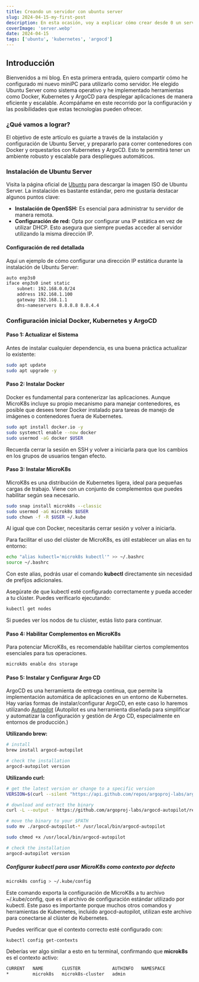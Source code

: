 ```yaml
---
title: Creando un servidor con ubuntu server
slug: 2024-04-15-my-first-post
description: En esta ocasión, voy a explicar cómo crear desde 0 un servidor y configurarlo junto con Docker, Kubernetes y ArgoCD
coverImage: 'server.webp'
date: 2024-04-15
tags: ['ubuntu', 'kubernetes', 'argocd']
---
```


## Introducción

Bienvenidos a mi blog. En esta primera entrada, quiero compartir cómo he configurado mi nuevo miniPC para utilizarlo como servidor. He elegido Ubuntu Server como sistema operativo y he implementado herramientas como Docker, Kubernetes y ArgoCD para desplegar aplicaciones de manera eficiente y escalable. Acompáñame en este recorrido por la configuración y las posibilidades que estas tecnologías pueden ofrecer.

### ¿Qué vamos a lograr?

El objetivo de este artículo es guiarte a través de la instalación y configuración de Ubuntu Server, y prepararlo para correr contenedores con Docker y orquestarlos con Kubernetes y ArgoCD. Esto te permitirá tener un ambiente robusto y escalable para despliegues automáticos.

### Instalación de Ubuntu Server

Visita la página oficial de [Ubuntu](https://ubuntu.com/download/server) para descargar la imagen ISO de Ubuntu Server. La instalación es bastante estándar, pero me gustaría destacar algunos puntos clave:

- **Instalación de OpenSSH:** Es esencial para administrar tu servidor de manera remota.
- **Configuración de red:** Opta por configurar una IP estática en vez de utilizar DHCP. Esto asegura que siempre puedas acceder al servidor utilizando la misma dirección IP.

#### Configuración de red detallada

Aquí un ejemplo de cómo configurar una dirección IP estática durante la instalación de Ubuntu Server:

```bash
auto enp3s0
iface enp3s0 inet static
    subnet: 192.168.0.0/24
    address 192.168.1.100
    gateway 192.168.1.1
    dns-nameservers 8.8.8.8 8.8.4.4
```

### Configuración inicial Docker, Kubernetes y ArgoCD

#### Paso 1: Actualizar el Sistema
Antes de instalar cualquier dependencia, es una buena práctica actualizar lo existente:

```bash
sudo apt update
sudo apt upgrade -y
```

#### Paso 2: Instalar Docker
Docker es fundamental para contenerizar las aplicaciones. Aunque MicroK8s incluye su propio mecanismo para manejar contenedores, es posible que desees tener Docker instalado para tareas de manejo de imágenes o contenedores fuera de Kubernetes.

```bash
sudo apt install docker.io -y
sudo systemctl enable --now docker
sudo usermod -aG docker $USER
```
Recuerda cerrar la sesión en SSH y volver a iniciarla para que los cambios en los grupos de usuarios tengan efecto.

#### Paso 3: Instalar MicroK8s
MicroK8s es una distribución de Kubernetes ligera, ideal para pequeñas cargas de trabajo. Viene con un conjunto de complementos que puedes habilitar según sea necesario.

```bash
sudo snap install microk8s --classic
sudo usermod -aG microk8s $USER
sudo chown -f -R $USER ~/.kube
```
Al igual que con Docker, necesitarás cerrar sesión y volver a iniciarla.

Para facilitar el uso del clúster de MicroK8s, es útil establecer un alias en tu entorno:

```bash
echo "alias kubectl='microk8s kubectl'" >> ~/.bashrc
source ~/.bashrc
```
Con este alias, podrás usar el comando **kubectl** directamente sin necesidad de prefijos adicionales.

Asegúrate de que kubectl esté configurado correctamente y pueda acceder a tu clúster. Puedes verificarlo ejecutando:

```bash
kubectl get nodes
```

Si puedes ver los nodos de tu clúster, estás listo para continuar.

#### Paso 4: Habilitar Complementos en MicroK8s
Para potenciar MicroK8s, es recomendable habilitar ciertos complementos esenciales para tus operaciones.

```bash
microk8s enable dns storage
```

#### Paso 5: Instalar y Configurar Argo CD
ArgoCD es una herramienta de entrega continua, que permite la implementación automática de aplicaciones en un entorno de Kubernetes.
Hay varias formas de instalar/configurar ArgoCD, en este caso lo haremos utilizando [Autopilot](https://github.com/argoproj-labs/argocd-autopilot) (Autopilot es una herramienta diseñada para simplificar y automatizar la configuración y gestión de Argo CD, especialmente en entornos de producción.)

**Utilizando brew:**

```bash
# install
brew install argocd-autopilot

# check the installation
argocd-autopilot version
```

**Utilizando curl:**
```bash
# get the latest version or change to a specific version
VERSION=$(curl --silent "https://api.github.com/repos/argoproj-labs/argocd-autopilot/releases/latest" | grep '"tag_name"' | sed -E 's/.*"([^"]+)".*/\1/')

# download and extract the binary
curl -L --output - https://github.com/argoproj-labs/argocd-autopilot/releases/download/$VERSION/argocd-autopilot-linux-amd64.tar.gz | tar zx

# move the binary to your $PATH
sudo mv ./argocd-autopilot-* /usr/local/bin/argocd-autopilot

sudo chmod +x /usr/local/bin/argocd-autopilot

# check the installation
argocd-autopilot version
```
##### Configurar kubectl para usar MicroK8s como contexto por defecto
```bash
microk8s config > ~/.kube/config
```
Este comando exporta la configuración de MicroK8s a tu archivo ~/.kube/config, que es el archivo de configuración estándar utilizado por kubectl. Este paso es importante porque muchos otros comandos y herramientas de Kubernetes, incluido argocd-autopilot, utilizan este archivo para conectarse al clúster de Kubernetes.

Puedes verificar que el contexto correcto esté configurado con:
```bash
kubectl config get-contexts
```
Deberías ver algo similar a esto en tu terminal, confirmando que **microk8s** es el contexto activo:
```bash
CURRENT   NAME       CLUSTER            AUTHINFO   NAMESPACE
*         microk8s   microk8s-cluster   admin
```
